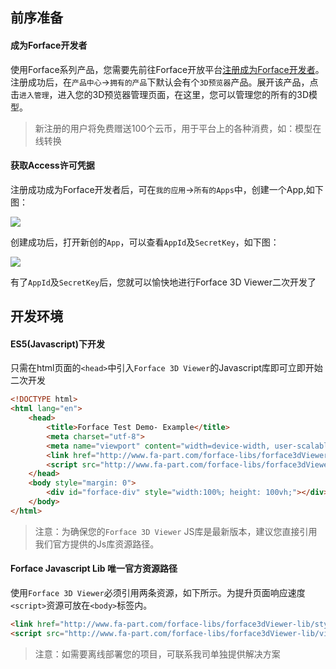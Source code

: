 ## 前序准备

#### 成为Forface开发者

使用Forface系列产品，您需要先前往Forface开放平台[注册成为Forface开发者](https://account.fa-part.com)。注册成功后，在`产品中心`->`拥有的产品`下默认会有个`3D预览器`产品。展开该产品，点击`进入管理`，进入您的3D预览器管理页面，在这里，您可以管理您的所有的3D模型。

> 新注册的用户将免费赠送100个云币，用于平台上的各种消费，如：模型在线转换



#### 获取Access许可凭据

注册成功成为Forface开发者后，可在`我的应用`->`所有的Apps`中，创建一个App,如下图：

<img src="./img/create_app.png">

创建成功后，打开新创的`App`，可以查看`AppId`及`SecretKey`，如下图：

<img src="./img/app.png">

有了`AppId`及`SecretKey`后，您就可以愉快地进行Forface 3D Viewer二次开发了

## 开发环境

#### ES5(Javascript)下开发

只需在html页面的`<head>`中引入`Forface 3D Viewer`的Javascript库即可立即开始二次开发

```html
<!DOCTYPE html>
<html lang="en">
	<head>
		<title>Forface Test Demo- Example</title>
		<meta charset="utf-8">
        <meta name="viewport" content="width=device-width, user-scalable=no, minimum-scale=1.0, maximum-scale=1.0">
        <link href="http://www.fa-part.com/forface-libs/forface3dViewer-lib/style.css" rel="stylesheet" />
        <script src="http://www.fa-part.com/forface-libs/forface3dViewer-lib/viewer3D.min.js"></script>
	</head>
	<body style="margin: 0">
        <div id="forface-div" style="width:100%; height: 100vh;"></div>
	</body>
</html>
```

> 注意：为确保您的`Forface 3D Viewer` JS库是最新版本，建议您直接引用我们官方提供的Js库资源路径。

#### Forface Javascript Lib 唯一官方资源路径

使用`Forface 3D Viewer`必须引用两条资源，如下所示。为提升页面响应速度`<script>`资源可放在`<body>`标签内。

```html
<link href="http://www.fa-part.com/forface-libs/forface3dViewer-lib/style.css" rel="stylesheet" />
<script src="http://www.fa-part.com/forface-libs/forface3dViewer-lib/viewer3D.min.js"></script>
```

>注意：如需要离线部署您的项目，可联系我司单独提供解决方案